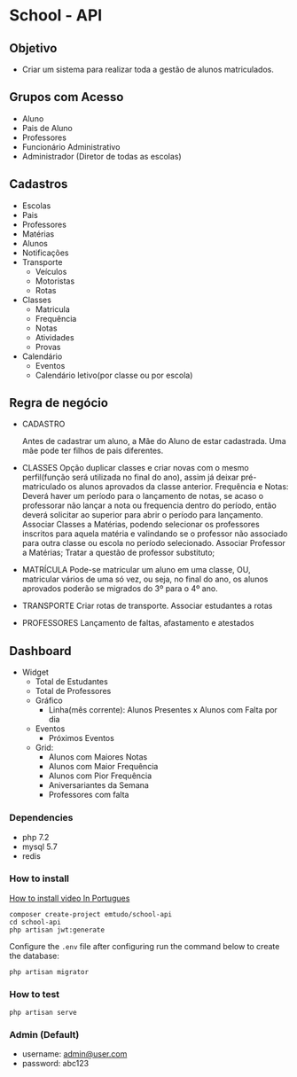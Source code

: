 # School - API

## Objetivo
 - Criar um sistema para realizar toda a gestão de alunos matriculados.

## Grupos com Acesso

* Aluno
* Pais de Aluno
* Professores
* Funcionário Administrativo
* Administrador (Diretor de todas as escolas)

## Cadastros

* Escolas
* Pais
* Professores
* Matérias
* Alunos
* Notificações
* Transporte
  - Veículos
  - Motoristas
  - Rotas
* Classes
  - Matricula
  - Frequência
  - Notas
  - Atividades
  - Provas
* Calendário
  - Eventos
  - Calendário letivo(por classe ou por escola)


## Regra de negócio

* CADASTRO

  Antes de cadastrar um aluno, a Mãe do Aluno de estar cadastrada.
  Uma mãe pode ter filhos de pais diferentes.

* CLASSES
  Opção duplicar classes e criar novas com o mesmo perfil(função será utilizada no final do ano), assim já deixar pré-matriculado os alunos aprovados da classe anterior.
  Frequência e Notas: Deverá haver um período para o lançamento de notas, se acaso o professorar não lançar a nota ou frequencia dentro do período, então deverá solicitar ao superior para abrir o período para lançamento.
  Associar Classes a Matérias, podendo selecionar os professores inscritos para aquela matéria e valindando se o professor não associado para outra classe ou escola no período selecionado.
  Associar Professor a Matérias;
  Tratar a questão de professor substituto;

* MATRÍCULA
  Pode-se matricular um aluno em uma classe, OU, matricular vários de uma só vez, ou seja, no final do ano, os alunos aprovados poderão se migrados do 3º para o 4º ano.

* TRANSPORTE
  Criar rotas de transporte.
  Associar estudantes a rotas

* PROFESSORES
  Lançamento de faltas, afastamento e atestados

## Dashboard

* Widget
  - Total de Estudantes
  - Total de Professores
  - Gráfico
      - Linha(mês corrente): Alunos Presentes x Alunos com Falta por dia
  - Eventos
      - Próximos Eventos
  - Grid:
      - Alunos com Maiores Notas
      - Alunos com Maior Frequência
      - Alunos com Pior Frequência
      - Aniversariantes da Semana
      - Professores com falta

### Dependencies
  - php 7.2
  - mysql 5.7
  - redis

### How to install

[How to install video In Portugues](https://www.youtube.com/watch?v=RHxsmFYcmIc)

```shell
composer create-project emtudo/school-api
cd school-api
php artisan jwt:generate
```

Configure the `.env` file after configuring run the command below to create the database:

```shell
php artisan migrator
```

### How to test

```shell
php artisan serve
```

### Admin (Default)

- username: admin@user.com
- password: abc123
